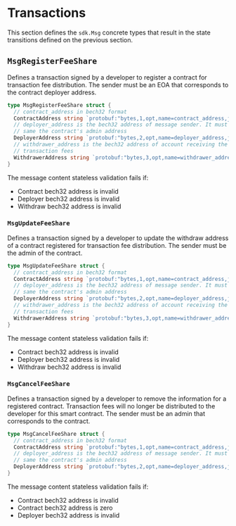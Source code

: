 <!--
order: 4
-->

# Transactions

This section defines the `sdk.Msg` concrete types that result in the state
transitions defined on the previous section.

## `MsgRegisterFeeShare`

Defines a transaction signed by a developer to register a contract for
transaction fee distribution. The sender must be an EOA that corresponds to the
contract deployer address.

```go
type MsgRegisterFeeShare struct {
  // contract_address in bech32 format
  ContractAddress string `protobuf:"bytes,1,opt,name=contract_address,json=contractAddress,proto3" json:"contract_address,omitempty"`
  // deployer_address is the bech32 address of message sender. It must be the
  // same the contract's admin address
  DeployerAddress string `protobuf:"bytes,2,opt,name=deployer_address,json=deployerAddress,proto3" json:"deployer_address,omitempty"`
  // withdrawer_address is the bech32 address of account receiving the
  // transaction fees
  WithdrawerAddress string `protobuf:"bytes,3,opt,name=withdrawer_address,json=withdrawerAddress,proto3" json:"withdrawer_address,omitempty"`
}
```

The message content stateless validation fails if:

*   Contract bech32 address is invalid
*   Deployer bech32 address is invalid
*   Withdraw bech32 address is invalid

### `MsgUpdateFeeShare`

Defines a transaction signed by a developer to update the withdraw address of a
contract registered for transaction fee distribution. The sender must be the
admin of the contract.

```go
type MsgUpdateFeeShare struct {
  // contract_address in bech32 format
  ContractAddress string `protobuf:"bytes,1,opt,name=contract_address,json=contractAddress,proto3" json:"contract_address,omitempty"`
  // deployer_address is the bech32 address of message sender. It must be the
  // same the contract's admin address
  DeployerAddress string `protobuf:"bytes,2,opt,name=deployer_address,json=deployerAddress,proto3" json:"deployer_address,omitempty"`
  // withdrawer_address is the bech32 address of account receiving the
  // transaction fees
  WithdrawerAddress string `protobuf:"bytes,3,opt,name=withdrawer_address,json=withdrawerAddress,proto3" json:"withdrawer_address,omitempty"`
}
```

The message content stateless validation fails if:

*   Contract bech32 address is invalid
*   Deployer bech32 address is invalid
*   Withdraw bech32 address is invalid

### `MsgCancelFeeShare`

Defines a transaction signed by a developer to remove the information for a
registered contract. Transaction fees will no longer be distributed to the
developer for this smart contract. The sender must be an admin that corresponds
to the contract.

```go
type MsgCancelFeeShare struct {
  // contract_address in bech32 format
  ContractAddress string `protobuf:"bytes,1,opt,name=contract_address,json=contractAddress,proto3" json:"contract_address,omitempty"`
  // deployer_address is the bech32 address of message sender. It must be the
  // same the contract's admin address
  DeployerAddress string `protobuf:"bytes,2,opt,name=deployer_address,json=deployerAddress,proto3" json:"deployer_address,omitempty"`
}
```

The message content stateless validation fails if:

*   Contract bech32 address is invalid
*   Contract bech32 address is zero
*   Deployer bech32 address is invalid
